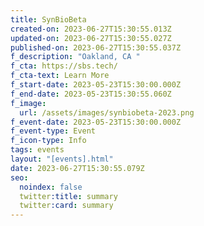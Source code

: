 ```yaml
---
title: SynBioBeta
created-on: 2023-06-27T15:30:55.013Z
updated-on: 2023-06-27T15:30:55.027Z
published-on: 2023-06-27T15:30:55.037Z
f_description: "Oakland, CA "
f_cta: https://sbs.tech/
f_cta-text: Learn More
f_start-date: 2023-05-23T15:30:00.000Z
f_end-date: 2023-05-23T15:30:55.060Z
f_image:
  url: /assets/images/synbiobeta-2023.png
f_event-date: 2023-05-23T15:30:00.000Z
f_event-type: Event
f_icon-type: Info
tags: events
layout: "[events].html"
date: 2023-06-27T15:30:55.079Z
seo:
  noindex: false
  twitter:title: summary
  twitter:card: summary
---
```

